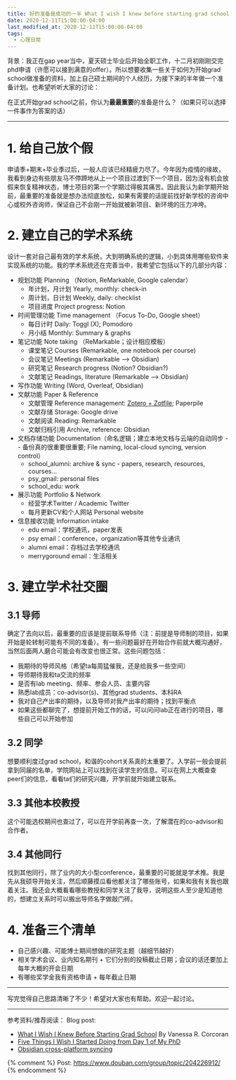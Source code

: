 ```yaml
---
title: 好的准备是成功的一半 What I wish I knew before starting grad school
date: 2020-12-11T15:00:00-04:00
last_modified_at: 2020-12-11T15:00:00-04:00
tags:
  - 心理日常
---
```


背景：我正在gap year当中，夏天硕士毕业后开始全职工作，十二月初刚刚交完phd申请（许愿可以接到满意的offer）。所以想要收集一些关于如何为开始grad school做准备的资料，加上自己硕士期间的个人经历，为接下来的半年做一个准备计划。也希望听听大家的讨论：

在正式开始grad school之前，你认为**最最重要**的准备是什么？（如果只可以选择一件事作为答案的话）

<!--more-->

---

# 1. 给自己放个假

申请季+期末+毕业季过后，一般人应该已经精疲力尽了。今年因为疫情的缘故，我看到身边有些朋友马不停蹄地从上一个项目过渡到下一个项目，因为没有机会放假来恢复精神状态，博士项目的第一个学期过得极其痛苦。因此我认为新学期开始前，最重要的准备就是想办法彻底放松，如果有需要的话提前找好新学校的咨询中心或校外咨询师，保证自己不会刚一开始就被新项目、新环境的压力冲垮。

# 2. 建立自己的学术系统

设计一套对自己最有效的学术系统，大到明确系统的逻辑，小到具体用哪些软件来实现系统的功能。我的学术系统还在完善当中，我希望它包括以下的几部分内容：

- 规划功能 Planning （Notion, ReMarkable, Google calendar）
    - 年计划，月计划 Yearly, monthly: check-in
    - 周计划，日计划 Weekly, daily: checklist
    - 项目进度 Project progress: Notion
- 时间管理功能 Time management （Focus To-Do, Google sheet）
    - 每日计时 Daily: Toggl (X); Pomodoro
    - 月小结 Monthly: Summary & graphs
- 笔记功能 Note taking （ReMarkable；设计相应模板）
    - 课堂笔记 Courses (Remarkable, one notebook per course)
    - 会议笔记 Meetings (Remarkable —> Obsidian)
    - 研究笔记 Research progress (Notion? Obsidian?)
    - 文献笔记 Readings, literature (Remarkable —> Obsidian)
- 写作功能 Writing (Word, Overleaf, Obsidian)
- 文献功能 Paper & Reference
    - 文献管理 Reference management: [Zotero + Zotfile](https://tomsaunders.co.nz/zotero-with-google-drive/); Paperpile
    - 文献存储 Storage: Google drive
    - 文献阅读 Reading: Remarkable
    - 文献归档引用 Archive, reference: Obsidian
- 文档存储功能 Documentation（命名逻辑；建立本地文档与云端的自动同步 -- 备份真的很重要很重要; File naming, local-cloud syncing, version control）
    - school_alumni: archive & sync - papers, research, resources, courses...
    - psy_gmail: personal files
    - school_edu: work
- 展示功能 Portfolio & Network
    - 经营学术Twitter / Academic Twitter
    - 每月更新CV和个人网站 Personal website
- 信息接收功能 Information intake
    - edu email：学校通讯，paper发表
    - psy email：conference，organization等其他专业通讯
    - alumni email：存档过去学校通讯
    - merrygoround email：生活相关

# 3. 建立学术社交圈

## 3.1 导师

确定了去向以后，最重要的应该是提前联系导师（注：前提是导师制的项目，如果开始是轮转制可能有不同的准备）。有一些问题最好在开始合作前就大概沟通好，当然后面两人磨合可能会有改变也很正常。这些问题包括：

- 我期待的导师风格（希望ta每周猛催我，还是给我多一些空间）
- 导师期待我和ta交流的频率
- 是否有lab meeting、频率、参会人员、主要内容
- 熟悉lab成员：co-advisor(s)、其他grad students、本科RA
- 我对自己产出率的期待，以及导师对我产出率的期待；找到平衡点
- 如果这些都聊完了，想提前开始工作的话，可以问问lab正在进行的项目，哪些自己可以开始参加

## 3.2 同学

想要顺利度过grad school，和谐的cohort关系真的太重要了。入学前一般会提前拿到同届的名单，学院网站上可以找到在读学生的信息。可以在网上大概查查peer们的信息，看看ta们的研究兴趣，开学前就开始建立联系。

## 3.3 其他本校教授

这个可能选校期间也查过了，可以在开学前再查一次，了解潜在的co-advisor和合作者。

## 3.4 其他同行

找到其他同行，除了业内的大小型conference，最重要的可能就是学术推。我是先从我硕导开始关注，然后顺藤摸瓜看他都关注了哪些账号，如果和我有关我也跟着关注。我还会大概看看哪些教授和同学关注了我导，说明这些人至少是知道他的，想建立关系时可以搬出导师名字做敲门砖。

# 4. 准备三个清单

- 自己感兴趣、可能博士期间想做的研究主题（越细节越好）
- 相关学术会议、业内知名期刊 + 它们分别的投稿截止日期；会议的话还要加上每年大概的开会日期
- 有哪些奖学金我有资格申请 + 每年截止日期

---

写完觉得自己思路清晰了不少！希望对大家也有帮助。欢迎一起讨论。

---

参考资料/推荐阅读：
Blog post: 
- [What I Wish I Knew Before Starting Grad School](https://www.insidehighered.com/advice/2018/10/31/advice-about-grad-school-phd-holder-looking-back-decade-later-opinion) By Vanessa R. Corcoran
- [Five Things I Wish I Started Doing from Day 1 of My PhD](https://medium.com/@meilinzhan/five-things-i-wish-i-started-doing-from-day-1-of-my-phd-f06a37b12903)
- [Obsidian cross-platform syncing](https://forum.obsidian.md/t/how-do-i-work-with-obsidian-on-mobile/471)


{% comment %}
Post: https://www.douban.com/group/topic/204226912/
{% endcomment %}
